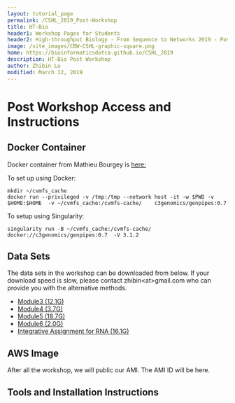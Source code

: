 ```yaml
---
layout: tutorial_page
permalink: /CSHL_2019_Post-Workshop
title: HT-Bio
header1: Workshop Pages for Students
header2: High-throughput Biology - From Sequence to Networks 2019 - Post Workshop
image: /site_images/CBW-CSHL-graphic-square.png
home: https://bioinformaticsdotca.github.io/CSHL_2019
description: HT-Bio Post Workshop
author: Zhibin Lu
modified: March 12, 2019
---
```


# Post Workshop Access and Instructions

## Docker Container
Docker container from Mathieu Bourgey is [here:](https://hub.docker.com/r/c3genomics/genpipes)

To set up using Docker:
```
mkdir ~/cvmfs_cache
docker run --privileged -v /tmp:/tmp --network host -it -w $PWD -v $HOME:$HOME  -v ~/cvmfs_cache:/cvmfs-cache/    c3genomics/genpipes:0.7
```

To setup using Singularity:
```
singularity run -B ~/cvmfs_cache:/cvmfs-cache/ docker://c3genomics/genpipes:0.7  -V 3.1.2
```

## Data Sets

The data sets in the workshop can be downloaded from below. If your download speed is slow, please contact zhibin&lt;at>gmail.com who can provide you with the alternative methods.

- [Module3 (12.1G)](http://www.hpc4health.ca/cbw/2019/CSHL/Module3.tar)
- [Module4 (3.7G)](http://www.hpc4health.ca/cbw/2019/CSHL/Module4.tar)
- [Module5 (18.7G)](http://www.hpc4health.ca/cbw/2019/CSHL/Module5.tar)
- [Module6 (2.0G)](http://www.hpc4health.ca/cbw/2019/CSHL/Module6.tar)
- [Integrative Assignment for RNA (16.1G)](http://www.hpc4health.ca/cbw/2019/CSHL/Integrative_Assignment_RNA.tar)

## AWS Image

After all the workshop, we will public our AMI. The AMI ID will be here.

## Tools and Installation Instructions

